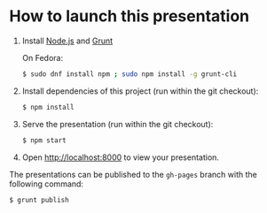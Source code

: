 # How to launch this presentation

1. Install [Node.js](http://nodejs.org/) and [Grunt](http://gruntjs.com/getting-started#installing-the-cli)

   On Fedora:
   ```sh
   $ sudo dnf install npm ; sudo npm install -g grunt-cli
   ```

2. Install dependencies of this project (run within the git checkout):
   ```sh
   $ npm install
   ```

3. Serve the presentation (run within the git checkout):
   ```sh
   $ npm start
   ```

4. Open <http://localhost:8000> to view your presentation.

The presentations can be published to the `gh-pages` branch with the following command:
```sh
$ grunt publish
```

